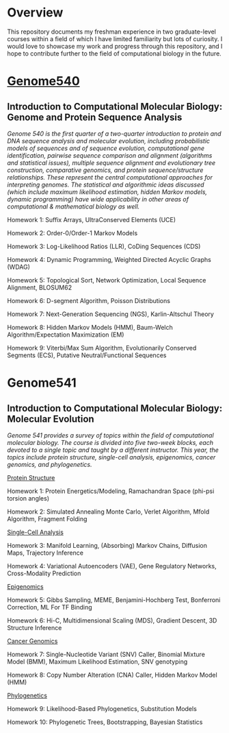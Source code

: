 # Overview

This repository documents my freshman experience in two graduate-level courses within a field of which I have limited familiarity but lots of curiosity. I would love to showcase my work and progress through this repository, and I hope to contribute further to the field of computational biology in the future.

# [Genome540](http://bozeman.mbt.washington.edu/compbio/mbt599/ "Course Page")
## Introduction to Computational Molecular Biology: Genome and Protein Sequence Analysis

*Genome 540 is the first quarter of a two-quarter introduction to protein and DNA sequence analysis and molecular evolution, including probabilistic models of sequences and of sequence evolution, computational gene identification, pairwise sequence comparison and alignment (algorithms and statistical issues), multiple sequence alignment and evolutionary tree construction, comparative genomics, and protein sequence/structure relationships. These represent the central computational approaches for interpreting genomes. The statistical and algorithmic ideas discussed (which include maximum likelihood estimation, hidden Markov models, dynamic programming) have wide applicability in other areas of computational & mathematical biology as well.*

Homework 1: Suffix Arrays, UltraConserved Elements (UCE)

Homework 2: Order-0/Order-1 Markov Models

Homework 3: Log-Likelihood Ratios (LLR), CoDing Sequences (CDS)

Homework 4: Dynamic Programming, Weighted Directed Acyclic Graphs (WDAG)

Homework 5: Topological Sort, Network Optimization, Local Sequence Alignment, BLOSUM62

Homework 6: D-segment Algorithm, Poisson Distributions

Homework 7: Next-Generation Sequencing (NGS), Karlin-Altschul Theory

Homework 8: Hidden Markov Models (HMM), Baum-Welch Algorithm/Expectation Maximization (EM)

Homework 9: Viterbi/Max Sum Algorithm, Evolutionarily Conserved Segments (ECS), Putative Neutral/Functional Sequences


# Genome541
## Introduction to Computational Molecular Biology: Molecular Evolution

*Genome 541 provides a survey of topics within the field of computational molecular biology. The course is divided into five two-week blocks, each devoted to a single topic and taught by a different instructor. This year, the topics include protein structure, single-cell analysis, epigenomics, cancer genomics, and phylogenetics.*

<ins>Protein Structure</ins>

Homework 1: Protein Energetics/Modeling, Ramachandran Space (phi-psi torsion angles)

Homework 2: Simulated Annealing Monte Carlo, Verlet Algorithm, Mfold Algorithm, Fragment Folding

<ins>Single-Cell Analysis</ins>

Homework 3: Manifold Learning, (Absorbing) Markov Chains, Diffusion Maps, Trajectory Inference

Homework 4: Variational Autoencoders (VAE), Gene Regulatory Networks, Cross-Modality Prediction

<ins>Epigenomics</ins>

Homework 5: Gibbs Sampling, MEME, Benjamini-Hochberg Test, Bonferroni Correction, ML For TF Binding

Homework 6: Hi-C, Multidimensional Scaling (MDS), Gradient Descent, 3D Structure Inference

<ins>Cancer Genomics</ins>

Homework 7: Single-Nucleotide Variant (SNV) Caller, Binomial Mixture Model (BMM), Maximum Likelihood Estimation, SNV genotyping

Homework 8: Copy Number Alteration (CNA) Caller, Hidden Markov Model (HMM)

<ins>Phylogenetics</ins>

Homework 9: Likelihood-Based Phylogenetics, Substitution Models

Homework 10: Phylogenetic Trees, Bootstrapping, Bayesian Statistics
